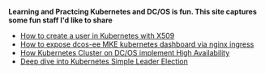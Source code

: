 **Learning and Practcing Kubernetes and DC/OS is fun. This site captures some fun staff I'd like to share**

* [How to create a user in Kubernetes with X509](docs/k8s-user-create-x509.md)
* [How to expose dcos-ee MKE kubernetes dashboard via nginx ingress](docs/expose-dcos-ee-k8s.md)
* [How Kubernetes Cluster on DC/OS implement High Availability](docs/dcos-k8s-ha.md)
* [Deep dive into Kubernetes Simple Leader Election](docs/k8s-leader-election.md)
